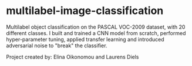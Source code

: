 # multilabel-image-classification
Multilabel object classification on the PASCAL VOC-2009 dataset, with 20 different classes. I built and trained a CNN model from scratch, performed hyper-parameter tuning, applied transfer learning and introduced adversarial noise to "break" the classifier.

Project created by: Elina Oikonomou and Laurens Diels
